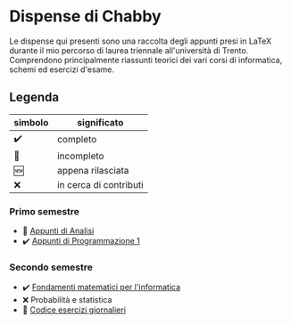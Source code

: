 # Dispense di Chabby

Le dispense qui presenti sono una raccolta degli appunti presi in LaTeX durante il mio percorso di laurea triennale all'università di Trento. 
Comprendono principalmente riassunti teorici dei vari corsi di informatica, schemi ed esercizi d'esame.

## Legenda

simbolo  | significato
--|--
✔️ | completo
🔨 | incompleto
🆕 | appena rilasciata
❌ | in cerca di contributi

### Primo semestre

- 🔨 [Appunti di Analisi](https://github.com/ChabbakiAymane/Analisi1-Unitn)
- ✔️ [Appunti di Programmazione 1](https://github.com/FrancescoBozzo/Appunti-Programmazione1/)


### Secondo semestre
- ✔️ [Fondamenti matematici per l'informatica](https://github.com/mfranzil/TeoremiFMIUniTN)
- ❌ Probabilità e statistica
- 🔨 [Codice esercizi giornalieri](https://github.com/mfranzil/PSUniTN/)
